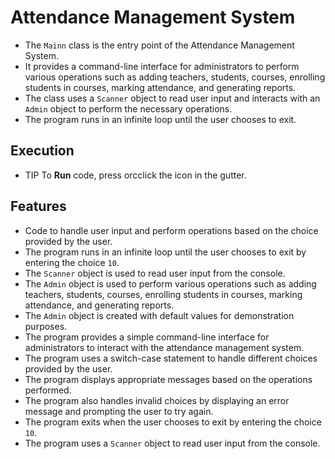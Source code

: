 # Attendance Management System
- The `Mainn` class is the entry point of the Attendance Management System.
- It provides a command-line interface for administrators to perform various operations such as adding teachers, students, courses, enrolling students in courses, marking attendance, and generating reports.
- The class uses a `Scanner` object to read user input and interacts with an `Admin` object to perform the necessary operations.
- The program runs in an infinite loop until the user chooses to exit.

## Execution
- TIP To <b>Run</b> code, press <shortcut actionId="Run"/> orcclick the <icon src="AllIcons.Actions.Execute"/> icon in the gutter.

## Features
- Code to handle user input and perform operations based on the choice provided by the user.
- The program runs in an infinite loop until the user chooses to exit by entering the choice `10`.
- The `Scanner` object is used to read user input from the console.
- The `Admin` object is used to perform various operations such as adding teachers, students, courses, enrolling students in courses, marking attendance, and generating reports.
- The `Admin` object is created with default values for demonstration purposes.
- The program provides a simple command-line interface for administrators to interact with the attendance management system.
- The program uses a switch-case statement to handle different choices provided by the user.
- The program displays appropriate messages based on the operations performed.
- The program also handles invalid choices by displaying an error message and prompting the user to try again.
- The program exits when the user chooses to exit by entering the choice `10`.
- The program uses a `Scanner` object to read user input from the console.
